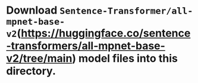 # Download ``Sentence-Transformer/all-mpnet-base-v2``(https://huggingface.co/sentence-transformers/all-mpnet-base-v2/tree/main) model files into this directory.
